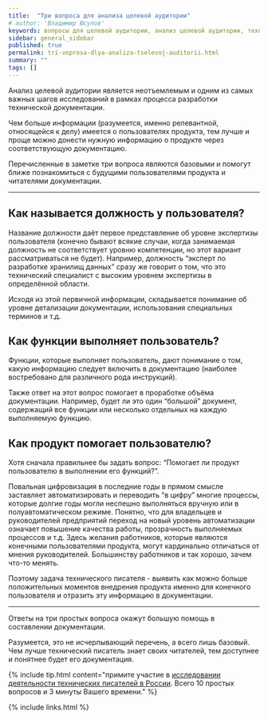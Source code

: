 ```yaml
---
title:  "Три вопроса для анализа целевой аудитории"
# author: 'Владимир Юсупов'
keywords: вопросы для целевой аудитории, анализ целевой аудитории, техписатель, технический писатель москва, заметки техписателя
sidebar: general_sidebar
published: true
permalink: tri-voprosa-dlya-analiza-tselevoj-auditorii.html
summary: ""
tags: []
---
```


Анализ целевой аудитории является неотъемлемым и одним из самых важных шагов исследований в рамках процесса разработки технической документации. 

Чем больше информации (разумеется, именно релевантной, относящейся к делу) имеется о пользователях продукта, тем лучше и проще можно донести нужную информацию о продукте через соответствующую документацию.

Перечисленные в заметке три вопроса являются базовыми и помогут ближе познакомиться с будущими пользователями продукта и читателями документации.

***

## Как называется должность у пользователя?

Название должности даёт первое представление об уровне экспертизы пользователя (конечно бывают всякие случаи, когда занимаемая должность не соответствует уровню компетенции, но этот вариант рассматриваться не будет). Например, должность “эксперт по разработке хранилищ данных” сразу же говорит о том, что это технический специалист с высоким уровнем экспертизы в определённой области. 

Исходя из этой первичной информации, складывается понимание об уровне детализации документации, использования специальных терминов и т.д.

## Как функции выполняет пользователь?

Функции, которые выполняет пользователь, дают понимание о том, какую информацию следует включить в документацию (наиболее востребовано для различного рода инструкций). 

Также ответ на этот вопрос помогает в проработке объёма документации. Например, будет ли это один “большой” документ, содержащий все функции или несколько отдельных на каждую выполняемую функцию.

## Как продукт помогает пользователю?

Хотя сначала правильнее бы задать вопрос: “Помогает ли продукт пользователю в выполнении его функций?”. 

Повальная цифровизация в последние годы в прямом смысле заставляет автоматизировать и переводить “в цифру” многие процессы, которые долгие годы могли неспешно выполняться вручную или в полуавтоматическом режиме. Понятно, что для владельцев и руководителей предприятий переход на новый уровень автоматизации означает повышение качества работы, прозрачность выполняемых процессов и т.д. Здесь желания работников, которые являются конечными пользователями продукта, могут кардинально отличаться от мнения руководителей. Большинству работников и так хорошо, зачем что-то менять. 

Поэтому задача технического писателя - выявить как можно больше положительных моментов внедрения продукта именно для конечного пользователя и отразить эту информацию в документации. 

***

Ответы на три простых вопроса окажут большую помощь в составлении документации. 

Разумеется, это не исчерпывающий перечень, а всего лишь базовый. Чем лучше технический писатель знает своих читателей, тем доступнее и понятнее будет его документация.

{% include tip.html content="примите участие в [исследовании деятельности технических писателей в России](https://techwritex.ru/survey.html). Всего 10 простых вопросов и 3 минуты Вашего времени." %}

{% include links.html %}
